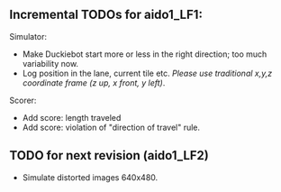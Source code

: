 
## Incremental TODOs for aido1_LF1:

Simulator:

* Make Duckiebot start more or less in the right direction; too much variability now.
* Log position in the lane, current tile etc. *Please use traditional x,y,z coordinate frame (z up, x front, y left)*.

Scorer:

* Add score: length traveled
* Add score: violation of "direction of travel" rule. 


## TODO for next revision (aido1_LF2)

* Simulate distorted images 640x480.

